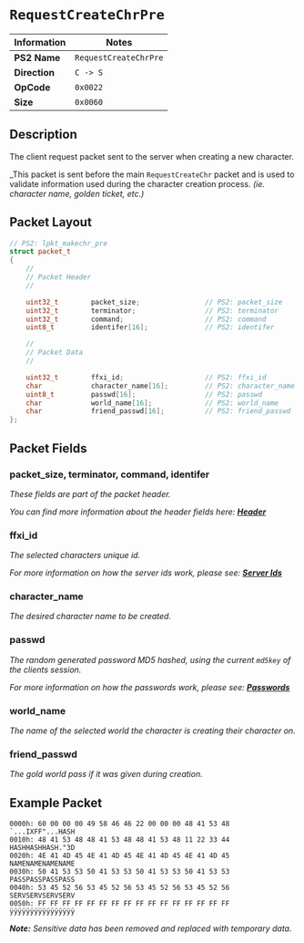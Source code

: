 # `RequestCreateChrPre`

| Information               | Notes |
|---                        |---    |
| **PS2 Name**              | `RequestCreateChrPre` |
| **Direction**             | `C -> S` |
| **OpCode**                | `0x0022` |
| **Size**                  | `0x0060` |

## Description

The client request packet sent to the server when creating a new character.

_This packet is sent before the main `RequestCreateChr` packet and is used to validate information used during the character creation process. _(ie. character name, golden ticket, etc.)_

## Packet Layout

```cpp
// PS2: lpkt_makechr_pre
struct packet_t
{
    //
    // Packet Header
    //

    uint32_t        packet_size;                // PS2: packet_size
    uint32_t        terminator;                 // PS2: terminator
    uint32_t        command;                    // PS2: command
    uint8_t         identifer[16];              // PS2: identifer

    //
    // Packet Data
    //

    uint32_t        ffxi_id;                    // PS2: ffxi_id
    char            character_name[16];         // PS2: character_name
    uint8_t         passwd[16];                 // PS2: passwd
    char            world_name[16];             // PS2: world_name
    char            friend_passwd[16];          // PS2: friend_passwd
};
```

## Packet Fields

### packet_size, terminator, command, identifer

_These fields are part of the packet header._

_You can find more information about the header fields here: [**Header**](/lobby/Header.md)_

### ffxi_id

_The selected characters unique id._

_For more information on how the server ids work, please see: [**Server Ids**](/lobby/Notes.md#server-ids)_

### character_name

_The desired character name to be created._

### passwd

_The random generated password MD5 hashed, using the current `md5key` of the clients session._

_For more information on how the passwords work, please see: [**Passwords**](/lobby/Notes.md#passwords)_

### world_name

_The name of the selected world the character is creating their character on._

### friend_passwd

_The gold world pass if it was given during creation._

## Example Packet

```
0000h: 60 00 00 00 49 58 46 46 22 00 00 00 48 41 53 48  `...IXFF"...HASH
0010h: 48 41 53 48 48 41 53 48 48 41 53 48 11 22 33 44  HASHHASHHASH."3D
0020h: 4E 41 4D 45 4E 41 4D 45 4E 41 4D 45 4E 41 4D 45  NAMENAMENAMENAME
0030h: 50 41 53 53 50 41 53 53 50 41 53 53 50 41 53 53  PASSPASSPASSPASS
0040h: 53 45 52 56 53 45 52 56 53 45 52 56 53 45 52 56  SERVSERVSERVSERV
0050h: FF FF FF FF FF FF FF FF FF FF FF FF FF FF FF FF  ÿÿÿÿÿÿÿÿÿÿÿÿÿÿÿÿ
```

_**Note:** Sensitive data has been removed and replaced with temporary data._
